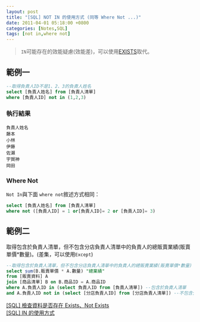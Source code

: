 ```yaml
---
layout: post
title: "[SQL] NOT IN 的使用方式 (同等 Where Not ...)"
date: 2011-04-01 05:18:00 +0800
categories: [Notes,SQL]
tags: [not in,where not]
---
```


> `IN`可能存在的效能疑慮(效能差)，可以使用[EXISTS](https://riivalin.github.io/posts/2011/04/sql-16/)取代。

## 範例一

```sql
--取得負責人ID不是1、2、3的負責人姓名
select [負責人姓名] from [負責人清單]
where [負責人ID] not in (1,2,3)
```

### 執行結果
```
負責人姓名
藤本
小林
伊藤
佐瀨
宇賀神
岡田
```

### Where Not

`Not In`與下面 `where not`敘述方式相同：

```sql
select [負責人姓名] from [負責人清單]
where not ([負責人ID] = 1 or[負責人ID]= 2 or [負責人ID]= 3)
```


## 範例二

取得包含於負責人清單，但不包含分店負責人清單中的負責人的總販賣業績(販賣單價*數量)。(差集，可以使用`Except`)

```sql
--取得包含於負責人清單，但不包含分店負責人清單中的負責人的總販賣業績(販賣單價*數量)
select sum(B.販賣單價 * A.數量) "總業績"
from [販賣資料] A
join [商品清單] B on B.商品ID = A.商品ID
where A.負責人ID in (select 負責人ID from [負責人清單]) --包含於負責人清單
and A.負責人ID not in (select [分店負責人ID] from [分店負責人清單]) --不包含分店負責人清單
```


[[SQL] 檢查資料是否存在 Exists、Not Exists](https://riivalin.github.io/posts/2011/04/sql-16/)       
[[SQL] IN 的使用方式](https://riivalin.github.io/posts/2011/03/sql-2-1/)